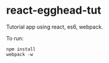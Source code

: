 # react-egghead-tut

Tutorial app using react, es6, webpack. 

To run:

```
npm install
webpack -w
```
